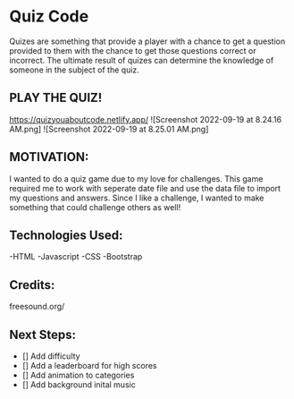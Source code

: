 # Quiz Code
Quizes are something that provide a player with a chance to get a question provided to them with the chance to get those questions correct or incorrect. The ultimate result of quizes can determine the knowledge of someone in the subject of the quiz.


## PLAY THE QUIZ!
https://quizyouaboutcode.netlify.app/
![Screenshot 2022-09-19 at 8.24.16 AM.png]
![Screenshot 2022-09-19 at 8.25.01 AM.png]

## MOTIVATION:

I wanted to do a quiz game due to my love for challenges. This game required me to work with seperate date file and use the data file to import my questions and answers. Since I like a challenge, I wanted to make something that could challenge others as well!

## Technologies Used:
-HTML
-Javascript
-CSS
-Bootstrap

## Credits: 
freesound.org/

## Next Steps:
- [] Add difficulty 
- [] Add a leaderboard for high scores
- [] Add animation to categories
- [] Add background inital music




